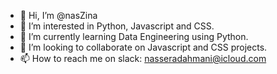 - 👋 Hi, I’m @nasZina
- 👀 I’m interested in Python, Javascript and CSS.
- 🌱 I’m currently learning Data Engineering using Python.
- 💞️ I’m looking to collaborate on Javascript and CSS projects.
- 📫 How to reach me on slack: nasseradahmani@icloud.com

<!---
nasZina/nasZina is a ✨ special ✨ repository because its `README.md` (this file) appears on your GitHub profile.
You can click the Preview link to take a look at your changes.
--->
